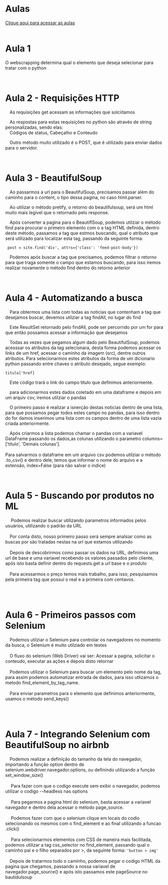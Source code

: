 <html>
<head></head>
<body>
    <h1>Aulas</h1> 
    <a href="https://www.youtube.com/playlist?list=PLg3ZPsW_sghSkRacynznQeEs-vminyTQk">Clique aqui para acessar as aulas</a>
    <br>
    <br><h1>Aula 1</h1>
        <p>O webscrapping determina qual o elemento que deseja selecionar para tratar com o python</p>
    <br>
    <h1> Aula 2 - Requisições HTTP</h1>
        <p>&emsp;As requisições get acessam as informações que solciitamos</p>
        <p>&emsp;As respostas para estas requisições no python são através de string personalizadas, sendo elas:<br> &emsp;Códigos de status, Cabeçalho e Conteudo</p>
        <p>&emsp;Outro método muito utilizado é o POST, que é utilizado para enviar dados para o servidor.</p>
    <br>
    <h1>Aula 3 - BeautifulSoup</h1>
        <p>&emsp;Ao passarmos a url para o BeautifulSoup, precisamos passar além do caminho para o content, o tipo dessa pagina, no caso html.parser.</p>
        <p>&emsp;Ao utilizar o método pretify, o retorno do beautifulsoup, será um html muito mais legivel que o retornado pelo response.</p>
        <p>&emsp;Após converter a pagina para o BeautiflSoup, podemos utilziar o método find para procurar o primeiro elemento com o a tag HTML definida, dentro deste método, passamos a tag que estmos buscando, qual o atributo que será utilizado para localizar esta tag, passando da seguinte forma:</p>
        <code>&emsp;post = site.find('div', attrs={'class': 'feed-post-body'}) </code>
        <p>&emsp;Podemos após buscar a tag que precisamos, podemos filtrar o retorno para que traga somente o campo que estamos buscando, para isso iremos realizar novamente o método find dentro do retorno anterior</p>
    <br>
    <h1>Aula 4 - Automatizando a busca</h1>
        <p>&emsp;Para obtermos uma lista com todas as noticias que contenham a tag que desejamos buscar, devemos utilziar a tag findAll, no lugar do find</p>  
        <p>&emsp;Este ResultSet retornado pelo findAll, pode ser percorrido por um for para que então possamos acessar a informação que desejamos</p>  
        <p>&emsp;Todas as vezes que pegamos algum dado pelo BeautifulSoup, podemos acesssar os atributos da tag selecionara, desta forma podemos acessar os links de um href, acessar o caminho da imagem (src), dentre outros atributos.
        Para selecionarmos estes atributos da forma de um dicionario python passando entre chaves o atributo desejado, segue exemplo:</p>
        <code>titulo['href]</code>
        <p>&emsp;Este código trará o link do campo titulo que definimos anteriormente.</p>  
        <p>&emsp;para adicionarmos estes dados coletado em uma dataframe e depois em um arquiv csv, iremos utilziar o pandas </p> 
        <p>&emsp;O primeiro passo é realizar a isnerção destas noticias dentro de uma lista, para que possamos pegar todos estes campo no pandas, para isso dentro do for damos inserimos uma lista com os campos dentro de uma lista vazia criada anteriormente.</p> 
        <p>&emsp;Após criarmos a lista podemos chamar o pandas com a variavel DataFrame passando os dados,as colunas utilizando o parametro columns=['titulo', 'Demais colunas'].
        <br/><br>
        Para salvarmos o dataframe em um arquivo csv podemos utilziar o método .to_csv() e dentro dele, temos que informar o nome do arquivo e a extensão, index=False (para não salvar o indice)
        </p> 
        <br>
    <h1>Aula 5 - Buscando por produtos no ML</h1>
        <p>&emsp; Podemos realizar buscar utilizando parametros informados pelos usuários, utilizando o padrão da URL
        <br/><br/>
        &emsp;Por conta disto, nosso primeiro passo será sempre analsiar como as buscas por são tratadas nestas na url que estamos utilizando
        <br/><br/>
        &emsp;Depois de descobrirmos como passar os dados na URL, definimos uma url de base e uma variavel recebendo os valores passados pelo cliente, após isto basta definir dentro do requests.get a url base e o produto
        <br/><br/>
        &emsp;Para acessarmos o preço temos mais trabalho, para isso, pesquisamos pela primeira tag que possui o real e a primeira com centavos.
        </p> <br/><br/>
    <h1>Aula 6 - Primeiros passos com Selenium</h1>
        <p>
            &emsp;Podemos utilziar o Selenium para controlar os navegadores no momento da busca, o Selenium é muito utilziado em testes
            <br/></br>
            &emsp;O fluxo do selenium (Web Driver) vai ser: Acessar a pagina, solicitar o conteudo, executar as ações e depois disto retornar
                <br/></br>
            &emsp;Podemos utilizar o Selenium para buscar um elemento pelo nome da tag, para assim podemos automatizar entrada de dados, para isso utlizamos o metodo find_element_by_tag_name.
                        <br/></br>
            &emsp;Para enviar parametros para o elemento que definimos anteriormente, usamos o método send_keys()
        </p><br/><br/>
    <h1>Aula 7 - Integrando Selenium com BeautifulSoup no airbnb</h1>
        <p>
            &emsp;Podemos realizar a definição do tamanho da tela do navegador, importando a função option dentro de selenium.webdriver.navegador.options, ou definindo utilizando a função set_window_size()
            <br/><br/>
            &emsp; Para fazer com que o codigo execute sem exibir o navegador, podemos utilizar o codigo --headless nas options
            <br/><br/>
            &emsp; Para pegarmos a pagina html do selenium, basta acessar a variavel navegador e dentro dela acessar o método page_source.
            <br/><br/>
            &emsp; Podemos fazer com que o selenium clique em locais do codio selecionando os mesmos com o find_element e ao final utilizando a funcao .click()
            <br/><br/>
            &emsp; Para selecionarmos elementos com CSS de maneira mais facilitada, podemos utilizar a tag css_selector no find_element, passando qual o caminho pai e o filho separados por >, da seguinte forma:
                <code>'button > img'</code>
            <br/><br/>
            &emsp;Depois de tratarmos todo o caminho, podemos pegar o codigo HTML da pagina que chegamos, passando a nossa variavel de navegador.page_source() e após isto passamos este pageSource no bautidulsoup
        </p><br/><br/>
</body>

